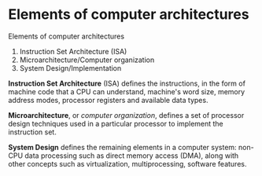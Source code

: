 # Elements of computer architectures

Elements of computer architectures
1. Instruction Set Architecture (ISA)
2. Microarchitecture/Computer organization
3. System Design/Implementation


**Instruction Set Architecture** (ISA) defines the instructions, in the form of machine code that a CPU can understand, machine's word size, memory address modes, processor registers and available data types.

**Microarchitecture**, or *computer organization*, defines a set of processor design techniques used in a particular processor to implement the instruction set.

**System Design** defines the remaining elements in a computer system: non-CPU data processing such as direct memory access (DMA), along with other concepts such as virtualization, multiprocessing, software features.
